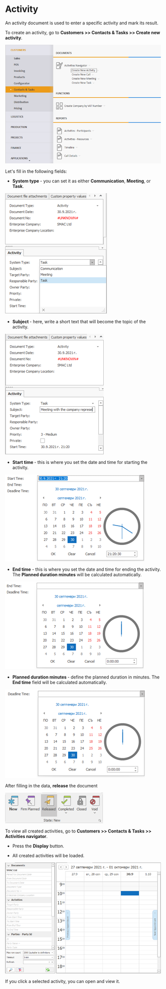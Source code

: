 # Activity
An activity document is used to enter a specific activity and mark its result.

To create an activity, go to **Customers >> Contacts & Tasks >> Create new activity**.
 
![Activity](pictures/activity1.png)

Let's fill in the following fields:

-	<b>System type </b> - you can set it as either **Communication**, **Meeting**, or **Task**.
 
![Activity](pictures/activity2.png)

-	<b>Subject </b> - here, write a short text that will become the topic of the activity.
 
![Activity](pictures/activity3.png)

-	<b>Start time </b> - this is where you set the date and time for starting the activity.
 
![Activity](pictures/activity4.png)

-	<b>End time</b> - this is where you set the date and time for ending the activity. The **Planned duration minutes** will be calculated automatically.
 
![Activity](pictures/activity5.png)

-	<b>Planned duration minutes </b> - define the planned duration in minutes. The **End time** field will be calculated automatically.
 
![Activity](pictures/activity6.png)

After filling in the data, **release** the document
 
![Activity](pictures/activity7.png)

To view all created activities, go to **Customers >> Contacts & Tasks >> Activities navigator**.

- Press the **Display** button.

- All created activities will be loaded.
 
![Activity](pictures/activity8.png)

If you click a selected activity, you can open and view it.
